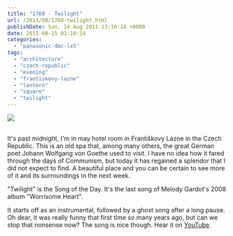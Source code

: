```yaml
---
title: "1760 - Twilight"
url: /2011/08/1760-twilight.html
publishDate: Sun, 14 Aug 2011 23:10:14 +0000
date: 2011-08-15 01:10:14
categories: 
  - "panasonic-dmc-lx5"
tags: 
  - "architecture"
  - "czech-republic"
  - "evening"
  - "frantiskovy-lazne"
  - "lantern"
  - "square"
  - "twilight"
---
```

<div class="container">
<div class="center"><a target="_blank" href="https://d25zfm9zpd7gm5.cloudfront.net/1200x1200/2011/20110814_205321_ps.jpg"><img src="https://d25zfm9zpd7gm5.cloudfront.net/0600x0600/2011/20110814_205321_ps.jpg" /></a></div>
</div>
<br />

It's past midnight, I'm in may hotel room in Františkovy Lázne in the Czech Republic. This is an old spa that, among many others, the great German poet Johann Wolfgang von Goethe used to visit. I have no idea how it fared through the days of Communism, but today it has regained a splendor that I did not expect to find. A beautiful place and you can be certain to see more of it and its surroundings in the next week.

 "Twilight" is the Song of the Day. It's the last song of Melody Gardot's 2008 album "Worrisome Heart". 

It starts off as an instrumental, followed by a ghost song after a long pause. Oh dear, it was really funny that first time so many years ago, but can we stop that nonsense now? The song is nice though. Hear it on <a href="http://www.youtube.com/watch?v=mhcBugK7SMw" target="_blank">YouTube</a>.
